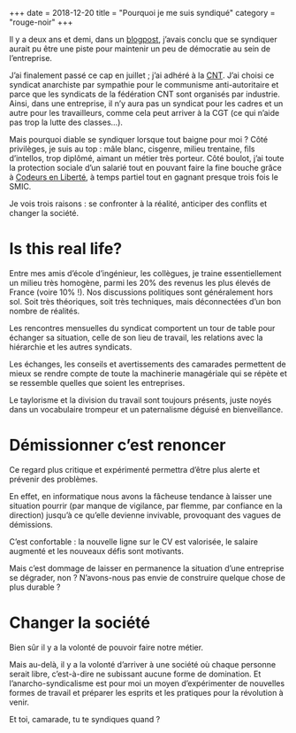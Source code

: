 +++
date = 2018-12-20
title = "Pourquoi je me suis syndiqué"
category = "rouge-noir"
+++

Il y a deux ans et demi, dans un
[blogpost](https://blog.tristramg.eu/anarchy-in-the-it.html), j’avais
conclu que se syndiquer aurait pu être une piste pour maintenir un peu
de démocratie au sein de l’entreprise.

J’ai finalement passé ce cap en juillet ; j’ai adhéré à la
[CNT](http://www.cnt-f.org). J’ai choisi ce syndicat anarchiste par
sympathie pour le communisme anti-autoritaire et parce que les syndicats
de la fédération CNT sont organisés par industrie. Ainsi, dans une
entreprise, il n’y aura pas un syndicat pour les cadres et un autre pour
les travailleurs, comme cela peut arriver à la CGT (ce qui n’aide pas
trop la lutte des classes...).

Mais pourquoi diable se syndiquer lorsque tout baigne pour moi ? Côté
privilèges, je suis au top : mâle blanc, cisgenre, milieu trentaine,
fils d’intellos, trop diplômé, aimant un métier très porteur. Côté
boulot, j’ai toute la protection sociale d’un salarié tout en pouvant
faire la fine bouche grâce à [Codeurs en
Liberté](https://www.codeursenliberté.fr), à temps partiel tout en
gagnant presque trois fois le SMIC.

Je vois trois raisons : se confronter à la réalité, anticiper des
conflits et changer la société.

# Is this real life?

Entre mes amis d’école d’ingénieur, les collègues, je traine
essentiellement un milieu très homogène, parmi les 20% des revenus les
plus élevés de France (voire 10% !). Nos discussions politiques sont
généralement hors sol. Soit très théoriques, soit très techniques, mais
déconnectées d’un bon nombre de réalités.

Les rencontres mensuelles du syndicat comportent un tour de table pour
échanger sa situation, celle de son lieu de travail, les relations avec
la hiérarchie et les autres syndicats.

Les échanges, les conseils et avertissements des camarades permettent de
mieux se rendre compte de toute la machinerie managériale qui se répète
et se ressemble quelles que soient les entreprises.

Le taylorisme et la division du travail sont toujours présents, juste
noyés dans un vocabulaire trompeur et un paternalisme déguisé en
bienveillance.

# Démissionner c’est renoncer

Ce regard plus critique et expérimenté permettra d’être plus alerte et
prévenir des problèmes.

En effet, en informatique nous avons la fâcheuse tendance à laisser une
situation pourrir (par manque de vigilance, par flemme, par confiance en
la direction) jusqu’à ce qu’elle devienne invivable, provoquant des
vagues de démissions.

C’est confortable : la nouvelle ligne sur le CV est valorisée, le
salaire augmenté et les nouveaux défis sont motivants.

Mais c’est dommage de laisser en permanence la situation d’une
entreprise se dégrader, non ? N’avons-nous pas envie de construire
quelque chose de plus durable ?

# Changer la société

Bien sûr il y a la volonté de pouvoir faire notre métier.

Mais au-delà, il y a la volonté d’arriver à une société où chaque
personne serait libre, c’est-à-dire ne subissant aucune forme de
domination. Et l’anarcho-syndicalisme est pour moi un moyen
d’expérimenter de nouvelles formes de travail et préparer les esprits et
les pratiques pour la révolution à venir.

Et toi, camarade, tu te syndiques quand ?
